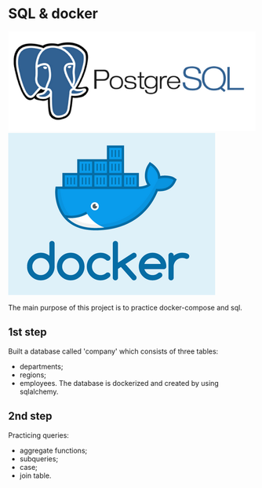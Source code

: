 # SQL & docker

![](./Images/psql.png) 
![](./Images/docker.png)

The main purpose of this project is to practice docker-compose and sql.

## 1st step
Built a database called 'company' which consists of three tables:
- departments;
- regions;
- employees.
The database is dockerized and created by using sqlalchemy.

## 2nd step 
Practicing queries:
- aggregate functions;
- subqueries;
- case;
- join table.



